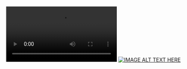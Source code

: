<video width="auto" src="https://www.youtube.com/shorts/lPf9BRDmlc8"></video>
[![IMAGE ALT TEXT HERE](https://www.youtube.com/shorts/lPf9BRDmlc8)](https://www.youtube.com/shorts/lPf9BRDmlc8)

